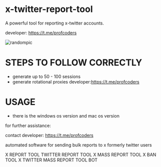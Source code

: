# x-twitter-report-tool
A powerful tool for reporting x-twitter accounts.

developer: https://t.me/profcoders

![randompic](https://github.com/user-attachments/assets/00d292bf-d173-45c5-8117-56902d5b803b)


# STEPS TO FOLLOW CORRECTLY
- generate up to 50 - 100 sessions
- generate rotational proxies
developer:https://t.me/profcoders

# USAGE
- there is the windows os version and mac os version

for further assistance:

contact developer: https://t.me/profcoders

automated software for sending bulk reports to x formerly twitter users

X REPORT TOOL
TWITTER REPORT TOOL
X MASS REPORT TOOL
X BAN TOOL
X TWITTER MASS REPORT TOOL BOT
